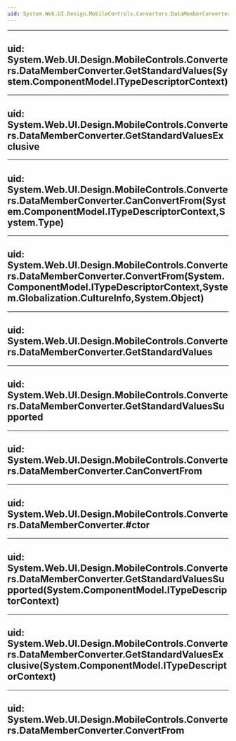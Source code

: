 ```yaml
---
uid: System.Web.UI.Design.MobileControls.Converters.DataMemberConverter
---
```


---
uid: System.Web.UI.Design.MobileControls.Converters.DataMemberConverter.GetStandardValues(System.ComponentModel.ITypeDescriptorContext)
---

---
uid: System.Web.UI.Design.MobileControls.Converters.DataMemberConverter.GetStandardValuesExclusive
---

---
uid: System.Web.UI.Design.MobileControls.Converters.DataMemberConverter.CanConvertFrom(System.ComponentModel.ITypeDescriptorContext,System.Type)
---

---
uid: System.Web.UI.Design.MobileControls.Converters.DataMemberConverter.ConvertFrom(System.ComponentModel.ITypeDescriptorContext,System.Globalization.CultureInfo,System.Object)
---

---
uid: System.Web.UI.Design.MobileControls.Converters.DataMemberConverter.GetStandardValues
---

---
uid: System.Web.UI.Design.MobileControls.Converters.DataMemberConverter.GetStandardValuesSupported
---

---
uid: System.Web.UI.Design.MobileControls.Converters.DataMemberConverter.CanConvertFrom
---

---
uid: System.Web.UI.Design.MobileControls.Converters.DataMemberConverter.#ctor
---

---
uid: System.Web.UI.Design.MobileControls.Converters.DataMemberConverter.GetStandardValuesSupported(System.ComponentModel.ITypeDescriptorContext)
---

---
uid: System.Web.UI.Design.MobileControls.Converters.DataMemberConverter.GetStandardValuesExclusive(System.ComponentModel.ITypeDescriptorContext)
---

---
uid: System.Web.UI.Design.MobileControls.Converters.DataMemberConverter.ConvertFrom
---
